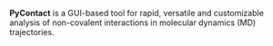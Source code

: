 **PyContact** is a GUI-based tool for rapid, versatile and customizable
analysis of non-covalent interactions in molecular dynamics (MD) trajectories.
